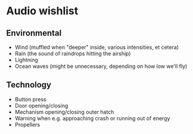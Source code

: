 # Audio wishlist

## Environmental

* Wind (muffled when "deeper" inside, various intensities, et cetera)
* Rain (the sound of raindrops hitting the airship)
* Lightning
* Ocean waves (might be unnecessary, depending on how low we'll fly)

## Technology

* Button press
* Door opening/closing
* Mechanism opening/closing outer hatch
* Warning when e.g. approaching crash or running out of energy
* Propellers
